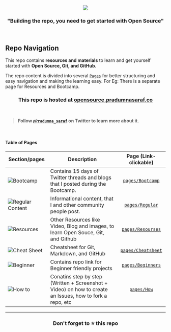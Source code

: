 <p align="center"><img src="https://user-images.githubusercontent.com/51878265/167289706-c7efc126-7e9e-4eb8-9472-b288785cb7bc.png"></p>



<h3 align="center"><b>"Building the repo, you need to get started with Open Source"</b></h3>

<br>

## Repo Navigation

This repo contains **resources and materials** to learn and get yourself started with **Open Source, Git, and GitHub**.

The repo content is divided into several [`Pages`](/pages) for better structuring and easy navigation and making the learning easy. For Eg: There is a separate page for Resources and Bootcamp. 

<h3 align="center">This repo is hosted at <a href="https://opensource.pradumnasaraf.co/">opensource.pradumnasaraf.co</a></h3>

<br>

> **Follow [`@Pradumna_saraf`](https://twitter.com/pradumna_saraf) on Twitter to learn more about it.**

<br>

#### Table of Pages

|                                                 Section/pages                                                     | Description   |  Page (Link- clickable)          |
|-----------------------------------------------------------------------------------------------------------------|-------------|:---------------------------:|
|![Bootcamp](https://user-images.githubusercontent.com/51878265/167285611-0a98a158-f65d-4032-89b9-04fe1cb102dc.png)| Contains 15 days of Twitter threads and blogs that I posted during the Bootcamp. |[`pages/Bootcamp`](/pages/Bootcamp.md)|
|![Regular Content](https://user-images.githubusercontent.com/51878265/167285604-e16addac-a9be-4a1d-8470-17203405684a.png)|Informational content, that I and other community people post.|[`pages/Regular`](/pages/Regular.md) |                          
|![Resources](https://user-images.githubusercontent.com/51878265/167285609-444adcce-d15b-49f4-89b4-2e1fca72cdf4.png)| Other Resources like Video, Blog and images, to learn Open Souce, Git, and Github |[`pages/Resourses`](/pages/Resources.md) |                          
|![Cheat Sheet](https://user-images.githubusercontent.com/51878265/167285608-58c581f4-bd98-41e0-b7e4-0ea6e2189432.png)| Cheatsheet for Git, Markdown, and GitHub |[`pages/Cheatsheet`](/pages/Cheatsheet.md) |   
|![Beginner](https://user-images.githubusercontent.com/51878265/167289434-67ae1c22-2615-4332-8e92-31125468bc86.png)| Contains repo link for Beginner friendly projects |[`pages/Beginners`](/pages/Beginners.md) |                       
|![How to](https://user-images.githubusercontent.com/51878265/167332249-862a9c86-e414-4b06-9c8f-a78a0b927ac5.png)|Conatins step by step (Written + Screenshot + Video) on how to create an Issues, how to fork a repo, etc |[`pages/How`](/pages/How.md) |

---

<h3 align = "center">Don't forget to ⭐ this repo<h3>

